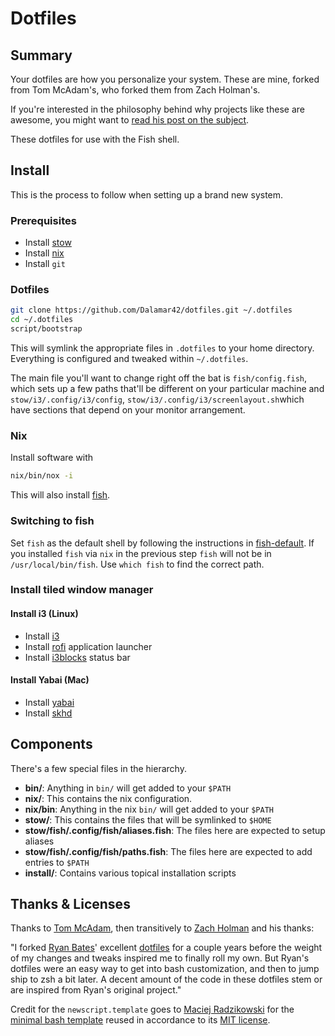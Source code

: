 # Dotfiles

## Summary

Your dotfiles are how you personalize your system. These are mine, forked from
Tom McAdam's, who forked them from Zach Holman's.

If you're interested in the philosophy behind why projects like these are
awesome, you might want to [read his post on the
subject](http://zachholman.com/2010/08/dotfiles-are-meant-to-be-forked/).

These dotfiles for use with the Fish shell.

## Install
This is the process to follow when setting up a brand new system.

### Prerequisites
- Install [stow]
- Install [nix]
- Install `git`

### Dotfiles
```sh
git clone https://github.com/Dalamar42/dotfiles.git ~/.dotfiles
cd ~/.dotfiles
script/bootstrap
```

This will symlink the appropriate files in `.dotfiles` to your home directory.
Everything is configured and tweaked within `~/.dotfiles`.

The main file you'll want to change right off the bat is `fish/config.fish`,
which sets up a few paths that'll be different on your particular machine
and `stow/i3/.config/i3/config`, `stow/i3/.config/i3/screenlayout.sh`which
have sections that depend on your monitor arrangement.

### Nix
Install software with

```sh
nix/bin/nox -i
```

This will also install [fish].

### Switching to fish
Set `fish` as the default shell by following the instructions in [fish-default].
If you installed `fish` via `nix` in the previous step `fish` will not be in
`/usr/local/bin/fish`. Use `which fish` to find the correct path.

### Install tiled window manager

#### Install i3 (Linux)
- Install [i3]
- Install [rofi] application launcher
- Install [i3blocks] status bar

#### Install Yabai (Mac)
- Install [yabai]
- Install [skhd]

## Components

There's a few special files in the hierarchy.

- **bin/**: Anything in `bin/` will get added to your `$PATH`
- **nix/**: This contains the nix configuration.
- **nix/bin**: Anything in the nix `bin/` will get added to your `$PATH`
- **stow/**: This contains the files that will be symlinked to `$HOME`
- **stow/fish/.config/fish/aliases.fish**: The files here are expected to
  setup aliases
- **stow/fish/.config/fish/paths.fish**: The files here are expected to add
  entries to `$PATH`
- **install/**: Contains various topical installation scripts

## Thanks & Licenses

Thanks to [Tom McAdam], then transitively to [Zach Holman] and his thanks:

"I forked [Ryan Bates]' excellent [dotfiles][ryan-dotfiles] for a couple years before the
weight of my changes and tweaks inspired me to finally roll my own. But Ryan's
dotfiles were an easy way to get into bash customization, and then to jump ship
to zsh a bit later. A decent amount of the code in these dotfiles stem or are
inspired from Ryan's original project."

Credit for the `newscript.template` goes to [Maciej Radzikowski] for the
[minimal bash template][script-template] reused in accordance to its [MIT license][script-license].

[stow]: https://www.gnu.org/software/stow/
[nix]: https://nixos.org/nix/
[fish]: https://fishshell.com/
[fish-default]: https://fishshell.com/docs/current/index.html#default-shell
[i3]: https://i3wm.org/
[rofi]: https://github.com/davatorium/rofi
[i3blocks]: https://github.com/vivien/i3blocks
[Tom McAdam]: https://github.com/tfm
[Zach Holman]: http://github.com/holman
[Ryan Bates]: http://github.com/ryanb
[ryan-dotfiles]: http://github.com/ryanb/dotfiles
[Maciej Radzikowski]: https://gist.github.com/m-radzikowski
[script-template]: https://gist.github.com/m-radzikowski/53e0b39e9a59a1518990e76c2bff8038
[script-license]: https://gist.github.com/m-radzikowski/d925ac457478db14c2146deadd0020cd
[yabai]: https://github.com/koekeishiya/yabai/wiki/Installing-yabai-(latest-release)
[skhd]: https://github.com/koekeishiya/skhd

